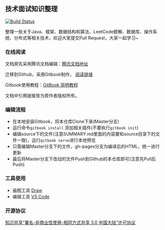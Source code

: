 ## 技术面试知识整理

[![Build Status](https://travis-ci.org/ZZULI-TECH/interview.svg?branch=master)](https://travis-ci.org/ZZULI-TECH/interview) 

整理一些关于Java、框架、数据结构和算法、LeetCode题解、数据库、操作系统、分布式等相关技术，欢迎大家提交Pull Request，大家一起学习~

### 在线阅读

文档原先采用腾讯文档编辑：[腾讯文档地址](https://docs.qq.com/doc/BtY1hJ0WeKHG4ACmux1ENFld0aA0Dd1Lvgil3LWRcK1rTcgj0UCftO2koYic4e2A4C0bGqMb2)

迁移到Github，采用Gitbook制作，
[阅读链接](https://zzuli-tech.github.io/interview/index.html)

Gitbook使用教程：[GitBook 简明教程](http://www.chengweiyang.cn/gitbook/index.html)

文档中引用链接皆为原作者版权所有。

### 编辑流程

- 在本地安装Gitbook，将本仓库Clone下来(Master分支)
- 运行命令`gitbook install` 添加相关插件(不要执行`gitbook init`)
- 编辑source下的文件(注意SUMMARY.md里面的内容要和source目录下的文件一致)，运行`gitbook serve`进行本地预览
- 只需编辑Master分支下的文件，gh-pages分支为编译后的HTML，统一进行更新
- 最后将Master分支下改动的文件Push到Github的本仓库即可(注意先Pull后Push)

### 工具使用

- 画图工具 [Draw](https://www.draw.io/)
- 编辑工具 [VS Code](https://code.visualstudio.com/)

### 开源协议

[知识共享“署名-非商业性使用-相同方式共享 3.0 中国大陆”许可协议](https://creativecommons.org/licenses/by-nc-sa/3.0/cn/) 





